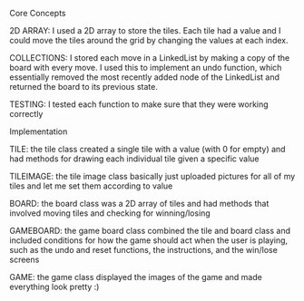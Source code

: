 Core Concepts

  2D ARRAY: I used a 2D array to store the tiles. Each tile had a value and I could
  move the tiles around the grid by changing the values at each index.

  COLLECTIONS: I stored each move in a LinkedList by making a copy of the board with
  every move. I used this to implement an undo function, which essentially removed 
  the most recently added node of the LinkedList and returned the board to its 
  previous state. 

  TESTING: I tested each function to make sure that they were working correctly

Implementation
  
  TILE: the tile class created a single tile with a value (with 0 for empty) and
  had methods for drawing each individual tile given a specific value
  
  TILEIMAGE: the tile image class basically just uploaded pictures for all of my
  tiles and let me set them according to value
  
  BOARD: the board class was a 2D array of tiles and had methods that involved
  moving tiles and checking for winning/losing
  
  GAMEBOARD: the game board class combined the tile and board class and included 
  conditions for how the game should act when the user is playing, such as the
  undo and reset functions, the instructions, and the win/lose screens
  
  GAME: the game class displayed the images of the game and made everything look
  pretty :)
